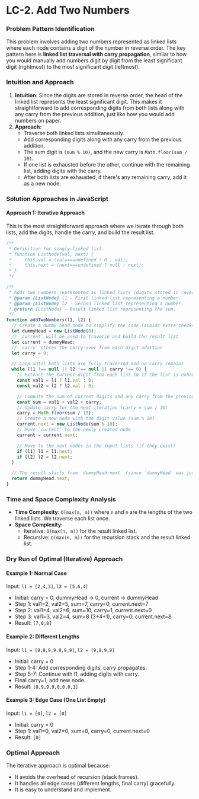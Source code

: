 # LC-2. Add Two Numbers

### Problem Pattern Identification

This problem involves adding two numbers represented as linked lists where each node contains a digit of the number in reverse order. The key pattern here is **linked list traversal with carry propagation**, similar to how you would manually add numbers digit by digit from the least significant digit (rightmost) to the most significant digit (leftmost).

### Intuition and Approach

1. **Intuition**: Since the digits are stored in reverse order, the head of the linked list represents the least significant digit. This makes it straightforward to add corresponding digits from both lists along with any carry from the previous addition, just like how you would add numbers on paper.
2. **Approach**:
   - Traverse both linked lists simultaneously.
   - Add corresponding digits along with any carry from the previous addition.
   - The sum digit is `(sum % 10)`, and the new carry is `Math.floor(sum / 10)`.
   - If one list is exhausted before the other, continue with the remaining list, adding digits with the carry.
   - After both lists are exhausted, if there's any remaining carry, add it as a new node.

### Solution Approaches in JavaScript

#### Approach 1: Iterative Approach

This is the most straightforward approach where we iterate through both lists, add the digits, handle the carry, and build the result list.

```javascript
/**
 * Definition for singly-linked list.
 * function ListNode(val, next) {
 *     this.val = (val===undefined ? 0 : val);
 *     this.next = (next===undefined ? null : next);
 * }
 */

/**
 * Adds two numbers represented as linked lists (digits stored in reverse order).
 * @param {ListNode} l1 - First linked list representing a number.
 * @param {ListNode} l2 - Second linked list representing a number.
 * @return {ListNode} - Result linked list representing the sum.
 */
function addTwoNumbers(l1, l2) {
  // Create a dummy head node to simplify the code (avoids extra checks for the first node)
  let dummyHead = new ListNode(0);
  // `current` will be used to traverse and build the result list
  let current = dummyHead;
  // `carry` stores the carry-over from each digit addition
  let carry = 0;

  // Loop until both lists are fully traversed and no carry remains
  while (l1 !== null || l2 !== null || carry !== 0) {
    // Extract the current digit from each list (0 if the list is exhausted)
    const val1 = l1 ? l1.val : 0;
    const val2 = l2 ? l2.val : 0;

    // Compute the sum of current digits and any carry from the previous step
    const sum = val1 + val2 + carry;
    // Update carry for the next iteration (carry = sum / 10)
    carry = Math.floor(sum / 10);
    // Create a new node with the digit value (sum % 10)
    current.next = new ListNode(sum % 10);
    // Move `current` to the newly created node
    current = current.next;

    // Move to the next nodes in the input lists (if they exist)
    if (l1) l1 = l1.next;
    if (l2) l2 = l2.next;
  }

  // The result starts from `dummyHead.next` (since `dummyHead` was just a placeholder)
  return dummyHead.next;
}
```

### Time and Space Complexity Analysis

- **Time Complexity**: `O(max(n, m))` where `n` and `m` are the lengths of the two linked lists. We traverse each list once.
- **Space Complexity**:
  - Iterative: `O(max(n, m))` for the result linked list.
  - Recursive: `O(max(n, m))` for the recursion stack and the result linked list.

### Dry Run of Optimal (Iterative) Approach

#### Example 1: Normal Case

Input: `l1 = [2,4,3]`, `l2 = [5,6,4]`

- Initial: carry = 0, dummyHead -> 0, current -> dummyHead
- Step 1: val1=2, val2=5, sum=7, carry=0, current.next=7
- Step 2: val1=4, val2=6, sum=10, carry=1, current.next=0
- Step 3: val1=3, val2=4, sum=8 (3+4+1), carry=0, current.next=8
- Result: `[7,0,8]`

#### Example 2: Different Lengths

Input: `l1 = [9,9,9,9,9,9,9]`, `l2 = [9,9,9,9]`

- Initial: carry = 0
- Step 1-4: Add corresponding digits, carry propagates.
- Step 5-7: Continue with l1, adding digits with carry.
- Final carry=1, add new node.
- Result: `[8,9,9,9,0,0,0,1]`

#### Example 3: Edge Case (One List Empty)

Input: `l1 = [0]`, `l2 = [0]`

- Initial: carry = 0
- Step 1: val1=0, val2=0, sum=0, carry=0, current.next=0
- Result: `[0]`

### Optimal Approach

The iterative approach is optimal because:

- It avoids the overhead of recursion (stack frames).
- It handles all edge cases (different lengths, final carry) gracefully.
- It is easy to understand and implement.
